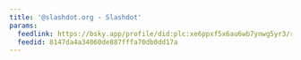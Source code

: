 ```yaml
---
title: '@slashdot.org - Slashdot'
params:
  feedlink: https://bsky.app/profile/did:plc:xe6ppxf5x6au6wb7ynwg5yr3/rss
  feedid: 8147da4a34060de887fffa70db0dd17a
---
```


